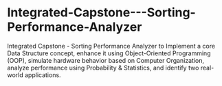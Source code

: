 # Integrated-Capstone---Sorting-Performance-Analyzer
Integrated Capstone - Sorting Performance Analyzer to Implement a core Data Structure concept, enhance it using Object-Oriented Programming (OOP), simulate hardware behavior based on Computer Organization, analyze performance using Probability &amp; Statistics, and identify two real-world applications.
